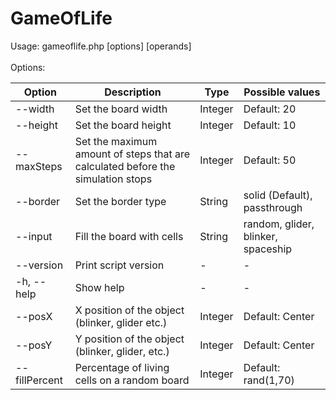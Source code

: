# GameOfLife

Usage: gameoflife.php [options] [operands]  <br /><br />
Options:  <br />

| Option              | Description             | Type | Possible values |
| ------------------- | ----------------------- | ---- | --------------- |
| --width <arg>       | Set the board width     | Integer | Default: 20 |
| --height <arg>      | Set the board height    | Integer | Default: 10  |
| --maxSteps <arg>    | Set the maximum amount of steps that are calculated before the simulation stops | Integer | Default: 50 |
| --border <arg>      | Set the border type     | String | solid (Default), passthrough |
| --input <arg>       | Fill the board with cells | String | random, glider, blinker, spaceship |
| --version           | Print script version  | - | - |
| -h, --help          | Show help  | - | - |
| --posX <arg>        | X position of the object (blinker, glider etc.)  | Integer | Default: Center |
| --posY <arg>        | Y position of the object (blinker, glider, etc.)  | Integer | Default: Center |
| --fillPercent <arg> | Percentage of living cells on a random board  | Integer | Default: rand(1,70) |